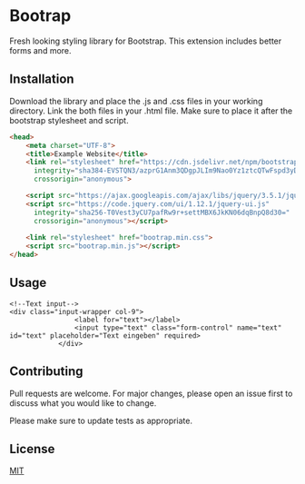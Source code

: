 # Bootrap

Fresh looking styling library for Bootstrap. This extension includes better forms  and more.

## Installation

Download the library and place the .js and .css files in your working directory. Link the both files in your .html file. Make sure to place it after the bootstrap stylesheet and script.

```html
<head>
    <meta charset="UTF-8">
    <title>Example Website</title>
    <link rel="stylesheet" href="https://cdn.jsdelivr.net/npm/bootstrap@5.0.2/dist/css/bootstrap.min.css" 
      integrity="sha384-EVSTQN3/azprG1Anm3QDgpJLIm9Nao0Yz1ztcQTwFspd3yD65VohhpuuCOmLASjC" 
      crossorigin="anonymous">

    <script src="https://ajax.googleapis.com/ajax/libs/jquery/3.5.1/jquery.min.js"></script>
    <script src="https://code.jquery.com/ui/1.12.1/jquery-ui.js" 
      integrity="sha256-T0Vest3yCU7pafRw9r+settMBX6JkKN06dqBnpQ8d30=" 
      crossorigin="anonymous"></script>
    
    <link rel="stylesheet" href="bootrap.min.css">
    <script src="bootrap.min.js"></script>
</head>
```

## Usage

```
<!--Text input-->
<div class="input-wrapper col-9">
                <label for="text"></label>
                <input type="text" class="form-control" name="text" id="text" placeholder="Text eingeben" required>
            </div>
```

## Contributing
Pull requests are welcome. For major changes, please open an issue first to discuss what you would like to change.

Please make sure to update tests as appropriate.

## License
[MIT](https://choosealicense.com/licenses/mit/)
